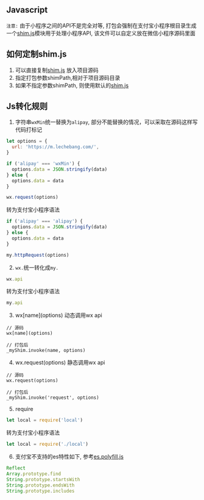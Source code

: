 ## Javascript
``注意:`` 由于小程序之间的API不是完全对等, 打包会强制在支付宝小程序根目录生成一个[shim.js](https://github.com/douzi8/wxToAlipay/blob/master/lib/js/shim.js)模块用于处理小程序API, 该文件可以自定义放在微信小程序源码里面

## 如何定制shim.js
1. 可以直接复制[shim.js](https://github.com/douzi8/wxToAlipay/blob/master/lib/js/shim.js) 放入项目源码
2. 指定打包参数shimPath,相对于项目源码目录
3. 如果不指定参数shimPath, 则使用默认的[shim.js](https://github.com/douzi8/wxToAlipay/blob/master/lib/js/shim.js)

## Js转化规则
1. 字符串``wxMin``统一替换为``alipay``, 部分不能替换的情况，可以采取在源码这样写代码打标记
```JavaScript
let options = {
  url: 'https://m.lechebang.com/',
}

if ('alipay' === 'wxMin') {
  options.data = JSON.stringify(data)
} else {
  options.data = data
}

wx.request(options)
```
  转为支付宝小程序语法
```JavaScript
if ('alipay' === 'alipay') {
  options.data = JSON.stringify(data)
} else {
  options.data = data
}

my.httpRequest(options)
```
2. ``wx.``统一转化成``my.``
```JavaScript
wx.api
```
  转为支付宝小程序语法
```JavaScript
my.api
```
3. wx\[name\](options)
动态调用wx api
```
// 源码
wx[name](options)

// 打包后
_myShim.invoke(name, options)
```

4. wx.request(options)
静态调用wx api
```
// 源码
wx.request(options)

// 打包后
_myShim.invoke('request', options)
```

5. require
```JavaScript
let local = require('local')
```
  转为支付宝小程序语法
```JavaScript
let local = require('./local')
```

6. 支付宝不支持的es特性如下, 参考[es.polyfill.js](https://github.com/douzi8/wxToAlipay/blob/master/lib/js/es.polyfill.js)
```JavaScript
Reflect
Array.prototype.find
String.prototype.startsWith
String.prototype.endsWith
String.prototype.includes
```